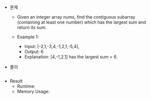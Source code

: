 
   
  - 문제
    - Given an integer array nums, find the contiguous subarray (containing at least one number) which has the largest sum and return its sum.

    - Example 1:
      - Input: [-2,1,-3,4,-1,2,1,-5,4],
      - Output: 6
      - Explanation: [4,-1,2,1] has the largest sum = 6.

    
 - 풀이
 ```sh    
 
 ```
 
 - Result
   - Runtime:
   - Memory Usage:

